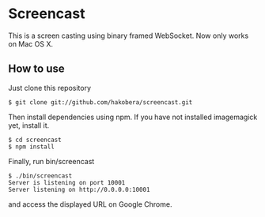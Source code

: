 Screencast
==========

This is a screen casting using binary framed WebSocket.
Now only works on Mac OS X.

How to use
----------

Just clone this repository

    $ git clone git://github.com/hakobera/screencast.git

Then install dependencies using npm.
If you have not installed imagemagick yet, install it.

    $ cd screencast
    $ npm install

Finally, run bin/screencast

    $ ./bin/screencast
    Server is listening on port 10001
    Server listening on http://0.0.0.0:10001

and access the displayed URL on Google Chrome.



